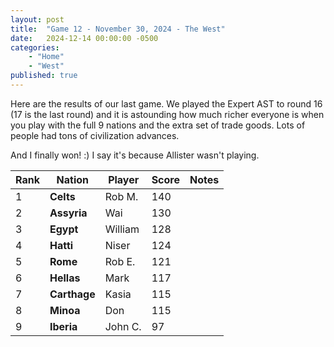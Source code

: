```yaml
---
layout: post
title:  "Game 12 - November 30, 2024 - The West"
date:   2024-12-14 00:00:00 -0500
categories: 
    - "Home"
    - "West"
published: true
---
```

Here are the results of our last game. We played the Expert AST to round 16 (17 is the last round) and it is astounding how much richer everyone is when you play with the full 9 nations and the extra set of trade goods. Lots of people had tons of civilization advances.

And I finally won! :) I say it's because Allister wasn't playing.

| Rank | Nation     | Player   | Score | Notes |
|------|------------|----------|-------|-------|
|   1  |**Celts**   |  Rob M.  |  140  | |
|   2  |**Assyria** |  Wai     |  130  | |
|   3  |**Egypt**   |  William |  128  | |
|   4  |**Hatti**   |  Niser   |  124  | |
|   5  |**Rome**    |  Rob E.  |  121  | |
|   6  |**Hellas**  |  Mark    |  117  | |
|   7  |**Carthage**|  Kasia   |  115  | |
|   8  |**Minoa**   |  Don     |  115  | |
|   9  |**Iberia**  |  John C. |   97  | |
